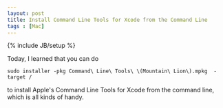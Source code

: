 ```yaml
---
layout: post
title: Install Command Line Tools for Xcode from the Command Line 
tags : [Mac]
---
```

{% include JB/setup %}

Today, I learned that you can do 

    sudo installer -pkg Command\ Line\ Tools\ \(Mountain\ Lion\).mpkg  -target /

to install Apple's Command Line Tools for Xcode from the command line, which is all kinds of handy. 
